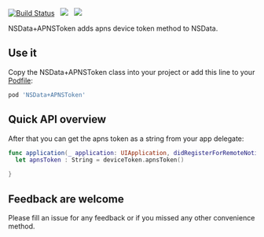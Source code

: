 [![Build Status](https://travis-ci.org/aporat/NSData-APNSToken.svg?branch=master)](https://travis-ci.org/aporat/NSData-APNSToken) &nbsp;
![](http://cocoapod-badges.herokuapp.com/v/NSData+APNSToken/badge.png) &nbsp; ![](http://cocoapod-badges.herokuapp.com/p/NSData+APNSToken/badge.png)

NSData+APNSToken adds apns device token method to NSData.

## Use it

Copy the NSData+APNSToken class into your project or add this line to your [Podfile](http://cocoapods.org/):

```ruby
pod 'NSData+APNSToken'
```

## Quick API overview



After that you can get the apns token as a string from your app delegate:

```swift
func application(_ application: UIApplication, didRegisterForRemoteNotificationsWithDeviceToken deviceToken: Data) {
  let apnsToken : String = deviceToken.apnsToken()

}
```

## Feedback are welcome

Please fill an issue for any feedback or if you missed any other convenience method.
